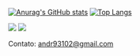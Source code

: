 [![Anurag's GitHub stats](https://github-readme-stats.vercel.app/api?username=AndreLucas9310&theme=github_dark&count_private=true&show_icons=true)](https://github.com/anuraghazra/github-readme-stats)
[![Top Langs](https://github-readme-stats.vercel.app/api/top-langs/?username=AndreLucas9310&layout=compact&theme=github_dark)](https://github.com/anuraghazra/github-readme-stats)


<image src="https://img.shields.io/badge/Gmail-D14836?style=for-the-badge&logo=gmail&logoColor=white"/>  <image src=" https://img.shields.io/badge/WhatsApp-25D366?style=for-the-badge&logo=whatsapp&logoColor=white"/>



Contato: andr93102@gmail.com
